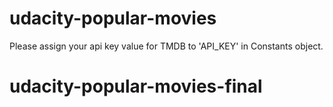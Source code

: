 # udacity-popular-movies

Please assign your api key value for TMDB to 'API_KEY' in Constants object.
# udacity-popular-movies-final
